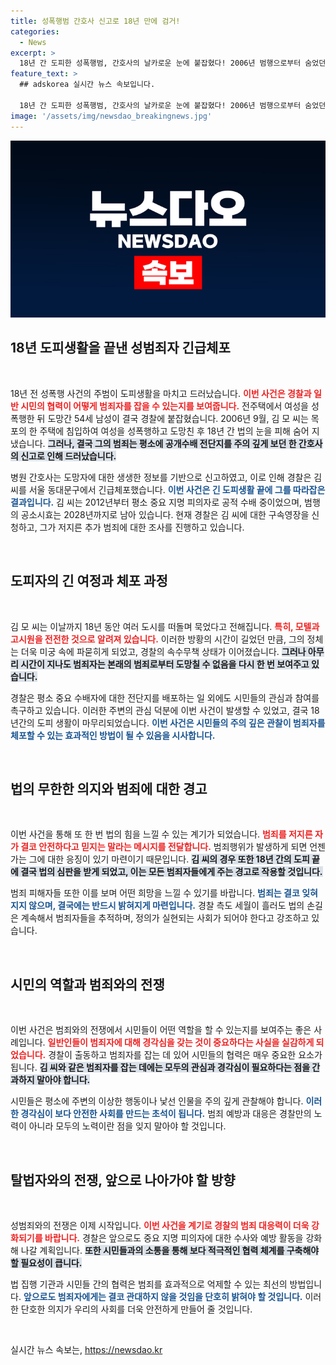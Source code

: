 ```yaml
---
title: 성폭행범 간호사 신고로 18년 만에 검거!
categories:
  - News
excerpt: >
  18년 간 도피한 성폭행범, 간호사의 날카로운 눈에 붙잡혔다! 2006년 범행으로부터 숨었던 김 씨, 드디어 법의 심판을 받을 조짐이 보인다. 클릭하여 자세한 이야기를 확인해보세요!
feature_text: >
  ## adskorea 실시간 뉴스 속보입니다.

  18년 간 도피한 성폭행범, 간호사의 날카로운 눈에 붙잡혔다! 2006년 범행으로부터 숨었던 김 씨, 드디어 법의 심판을 받을 조짐이 보인다. 클릭하여 자세한 이야기를 확인해보세요!
image: '/assets/img/newsdao_breakingnews.jpg'
---
```


<p><img src="/assets/img/newsdao_breakingnews.jpg" alt="adskorea 속보" /></p>

<h2 data-ke-size="size26">18년 도피생활을 끝낸 성범죄자 긴급체포</h2>

<p data-ke-size="size16">&nbsp;</p>

<p>18년 전 성폭행 사건의 주범이 도피생활을 마치고 드러났습니다. <b><span style="color: #ee2323;">이번 사건은 경찰과 일반 시민의 협력이 어떻게 범죄자를 잡을 수 있는지를 보여줍니다.</span></b> 전주택에서 여성을 성폭행한 뒤 도망간 54세 남성이 결국 경찰에 붙잡혔습니다. 2006년 9월, 김 모 씨는 목포의 한 주택에 침입하여 여성을 성폭행하고 도망친 후 18년 간 법의 눈을 피해 숨어 지냈습니다. <b><span style="background-color: #21538527;">그러나, 결국 그의 범죄는 평소에 공개수배 전단지를 주의 깊게 보던 한 간호사의 신고로 인해 드러났습니다.</span></b></p>

<p>병원 간호사는 도망자에 대한 생생한 정보를 기반으로 신고하였고, 이로 인해 경찰은 김 씨를 서울 동대문구에서 긴급체포했습니다. <b><span style="color: #1a5490;">이번 사건은 긴 도피생활 끝에 그를 따라잡은 결과입니다.</span></b> 김 씨는 2012년부터 평소 중요 지명 피의자로 공적 수배 중이었으며, 범행의 공소시효는 2028년까지로 남아 있습니다. 현재 경찰은 김 씨에 대한 구속영장을 신청하고, 그가 저지른 추가 범죄에 대한 조사를 진행하고 있습니다.</p>

<p data-ke-size="size16">&nbsp;</p>

<h2 data-ke-size="size26">도피자의 긴 여정과 체포 과정</h2>

<p data-ke-size="size16">&nbsp;</p>

<p>김 모 씨는 이날까지 18년 동안 여러 도시를 떠돌며 묵었다고 전해집니다. <b><span style="color: #ee2323;">특히, 모텔과 고시원을 전전한 것으로 알려져 있습니다.</span></b> 이러한 방황의 시간이 길었던 만큼, 그의 정체는 더욱 미궁 속에 파묻히게 되었고, 경찰의 속수무책 상태가 이어졌습니다. <b><span style="background-color: #21538527;">그러나 아무리 시간이 지나도 범죄자는 본래의 범죄로부터 도망칠 수 없음을 다시 한 번 보여주고 있습니다.</span></b></p>

<p>경찰은 평소 중요 수배자에 대한 전단지를 배포하는 일 외에도 시민들의 관심과 참여를 촉구하고 있습니다. 이러한 주변의 관심 덕분에 이번 사건이 발생할 수 있었고, 결국 18년간의 도피 생활이 마무리되었습니다. <b><span style="color: #1a5490;">이번 사건은 시민들의 주의 깊은 관찰이 범죄자를 체포할 수 있는 효과적인 방법이 될 수 있음을 시사합니다.</span></b></p>

<p data-ke-size="size16">&nbsp;</p>

<h2 data-ke-size="size26">법의 무한한 의지와 범죄에 대한 경고</h2>

<p data-ke-size="size16">&nbsp;</p>

<p>이번 사건을 통해 또 한 번 법의 힘을 느낄 수 있는 계기가 되었습니다. <b><span style="color: #ee2323;">범죄를 저지른 자가 결코 안전하다고 믿지는 말라는 메시지를 전달합니다.</span></b> 범죄행위가 발생하게 되면 언젠가는 그에 대한 응징이 있기 마련이기 때문입니다. <b><span style="background-color: #21538527;">김 씨의 경우 또한 18년 간의 도피 끝에 결국 법의 심판을 받게 되었고, 이는 모든 범죄자들에게 주는 경고로 작용할 것입니다.</span></b></p>

<p>범죄 피해자들 또한 이를 보며 어떤 희망을 느낄 수 있기를 바랍니다. <b><span style="color: #1a5490;">범죄는 결코 잊혀지지 않으며, 결국에는 반드시 밝혀지게 마련입니다.</span></b> 경찰 측도 세월이 흘러도 법의 손길은 계속해서 범죄자들을 추적하며, 정의가 실현되는 사회가 되어야 한다고 강조하고 있습니다.</p>

<p data-ke-size="size16">&nbsp;</p>

<h2 data-ke-size="size26">시민의 역할과 범죄와의 전쟁</h2>

<p data-ke-size="size16">&nbsp;</p>

<p>이번 사건은 범죄와의 전쟁에서 시민들이 어떤 역할을 할 수 있는지를 보여주는 좋은 사례입니다. <b><span style="color: #ee2323;">일반인들이 범죄자에 대해 경각심을 갖는 것이 중요하다는 사실을 실감하게 되었습니다.</span></b> 경찰이 출동하고 범죄자를 잡는 데 있어 시민들의 협력은 매우 중요한 요소가 됩니다. <b><span style="background-color: #21538527;">김 씨와 같은 범죄자를 잡는 데에는 모두의 관심과 경각심이 필요하다는 점을 간과하지 말아야 합니다.</span></b></p>

<p>시민들은 평소에 주변의 이상한 행동이나 낯선 인물을 주의 깊게 관찰해야 합니다. <b><span style="color: #1a5490;">이러한 경각심이 보다 안전한 사회를 만드는 초석이 됩니다.</span></b> 범죄 예방과 대응은 경찰만의 노력이 아니라 모두의 노력이란 점을 잊지 말아야 할 것입니다. </p>

<p data-ke-size="size16">&nbsp;</p>

<h2 data-ke-size="size26">탈법자와의 전쟁, 앞으로 나아가야 할 방향</h2>

<p data-ke-size="size16">&nbsp;</p>

<p>성범죄와의 전쟁은 이제 시작입니다. <b><span style="color: #ee2323;">이번 사건을 계기로 경찰의 범죄 대응력이 더욱 강화되기를 바랍니다.</span></b> 경찰은 앞으로도 중요 지명 피의자에 대한 수사와 예방 활동을 강화해 나갈 계획입니다. <b><span style="background-color: #21538527;">또한 시민들과의 소통을 통해 보다 적극적인 협력 체계를 구축해야 할 필요성이 큽니다.</span></b></p>

<p>법 집행 기관과 시민들 간의 협력은 범죄를 효과적으로 억제할 수 있는 최선의 방법입니다. <b><span style="color: #1a5490;">앞으로도 범죄자에게는 결코 관대하지 않을 것임을 단호히 밝혀야 할 것입니다.</span></b> 이러한 단호한 의지가 우리의 사회를 더욱 안전하게 만들어 줄 것입니다. </p>

<p data-ke-size="size16">&nbsp;</p>
실시간 뉴스 속보는, <a href="https://newsdao.kr" rel="dofollow">https://newsdao.kr</a>


